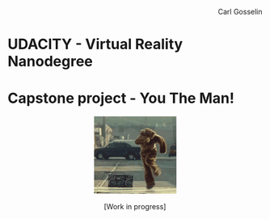 <p align="right">
Carl Gosselin
</p>

# UDACITY - Virtual Reality Nanodegree

# Capstone project - You The Man!

<p align="center">
<img src="pics/dancingbear.gif">
</p>
<p align="center">
[Work in progress]
<!--
<br>
[click <a target="_new" href="LetsGetMotivated! - Summary and Process.md">here</a> to view summary and process of work]
</p>


## Project Overview

[project overview...]

### Placholder

[placeholder...]


## The final VR application

The final VR file is located in the "build" folder and has an extension of "apk" for Android deployment.

## Install

Click <a href="">here</a> and move the YouTheMan! apk file onto your favorite Android device and get pumped up for your next event.
-->


